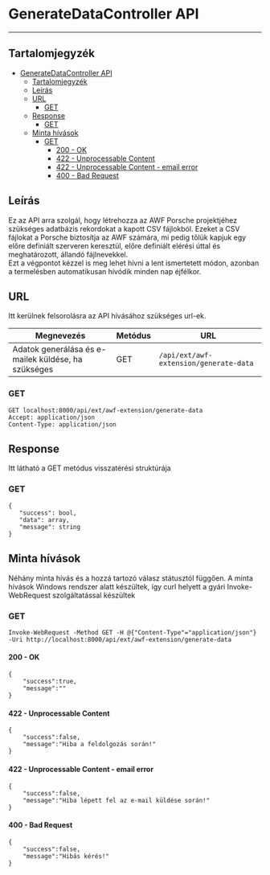 # GenerateDataController API
<hr>

## Tartalomjegyzék
<!-- TOC -->
* [GenerateDataController API](#generatedatacontroller-api)
  * [Tartalomjegyzék](#tartalomjegyzék)
  * [Leírás](#leírás)
  * [URL](#url)
    * [GET](#get)
  * [Response](#response)
    * [GET](#get-1)
  * [Minta hívások](#minta-hívások)
    * [GET](#get-2)
      * [200 - OK](#200---ok)
      * [422 - Unprocessable Content](#422---unprocessable-content)
      * [422 - Unprocessable Content - email error](#422---unprocessable-content---email-error)
      * [400 - Bad Request](#400---bad-request)
<!-- TOC -->

## Leírás
Ez az API arra szolgál, hogy létrehozza az AWF Porsche projektjéhez szükséges adatbázis rekordokat a kapott CSV
fájlokból. Ezeket a CSV fájlokat a Porsche biztosítja az AWF számára, mi pedig tőlük kapjuk egy előre definiált
szerveren keresztül, előre definiált elérési úttal és meghatározott, állandó fájlnevekkel.<br />
Ezt a végpontot kézzel is meg lehet hívni a lent ismertetett módon, azonban a termelésben automatikusan hívódik minden
nap éjfélkor.

## URL
Itt kerülnek felsorolásra az API hívásához szükséges url-ek.

| Megnevezés                                          | Metódus | URL                                    |
|-----------------------------------------------------|---------|----------------------------------------|
| Adatok generálása és e-mailek küldése, ha szükséges | GET     | `/api/ext/awf-extension/generate-data` |

### GET
```
GET localhost:8000/api/ext/awf-extension/generate-data
Accept: application/json
Content-Type: application/json
```

## Response
Itt látható a GET metódus visszatérési struktúrája

### GET
```
{
   "success": bool,
   "data": array,
   "message": string
}
```

## Minta hívások
Néhány minta hívás és a hozzá tartozó válasz státusztól függően.
A minta hívások Windows rendszer alatt készültek, így curl helyett a gyári Invoke-WebRequest szolgáltatással készültek

### GET
`Invoke-WebRequest -Method GET -H @{"Content-Type"="application/json"} -Uri http://localhost:8000/api/ext/awf-extension/generate-data`

#### 200 - OK
```
{
    "success":true,
    "message":""
}
```

#### 422 - Unprocessable Content
```
{
    "success":false,
    "message":"Hiba a feldolgozás során!"
}
```

#### 422 - Unprocessable Content - email error
```
{
    "success":false,
    "message":"Hiba lépett fel az e-mail küldése során!"
}
```

#### 400 - Bad Request
```
{
    "success":false,
    "message":"Hibás kérés!"
}
```
